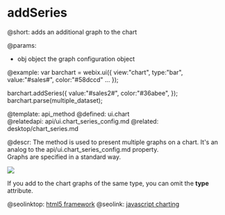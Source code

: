 addSeries
=============



@short:
	adds an additional graph to the chart

@params:
- obj		object		the graph configuration object



@example:
var barchart = webix.ui({
	view:"chart",
	type:"bar",
	value:"#sales#",
	color:"#58dccd"
	...
});

barchart.addSeries({
	value:"#sales2#",
	color:"#36abee",
});
barchart.parse(multiple_dataset);
 
@template:	api_method
@defined:	ui.chart	
@relatedapi:
	api/ui.chart_series_config.md
@related: 
	desktop/chart_series.md

@descr:
The method is used to present multiple graphs on a chart. It's an analog to the api/ui.chart_series_config.md property.<br> Graphs are specified in a standard way.

<img src="api/series_property_03.png"/>



If you add to the chart graphs of the same type, you can omit the **type** attribute.

@seolinktop: [html5 framework](https://webix.com)
@seolink: [javascript charting](https://webix.com/widget/charts/)